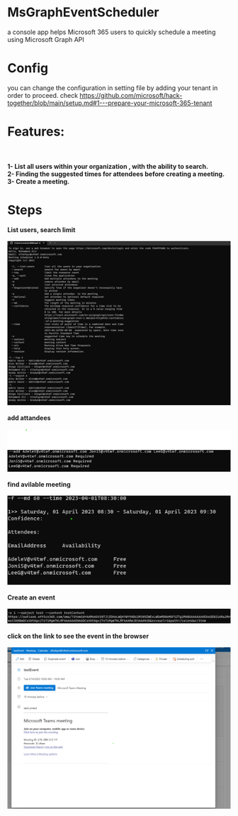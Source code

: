 # MsGraphEventScheduler
a console app helps Microsoft 365 users to quickly schedule a meeting using Microsoft Graph API

# Config
you can change the configuration in setting file by adding your  tenant in order to proceed. 
check https://github.com/microsoft/hack-together/blob/main/setup.md#1---prepare-your-microsoft-365-tenant

# Features:
<br/>
<br/>
<b>1- List all users within your organization , with the ability to search.</b>
<br/>
<b>2- Finding the suggested times for  attendees before creating a meeting.</b>
<br/>
<b>3- Create a meeting.</b>

# Steps
<b>List users, search limit</b>
<br/>
<br/>
![alt text](https://github.com/elhafayn/MsGraphEventScheduler/blob/main/screens/list%20users.png?raw=true)
<br/>
<br/>
<b>add attandees</b>
<br/>
<br/>
![alt text](https://github.com/elhafayn/MsGraphEventScheduler/blob/main/screens/add%20multiple%20attendees.png?raw=true)
<br/>
<br/>
<b>find avilable meeting</b>
<br/>
<br/>
![alt text](https://github.com/elhafayn/MsGraphEventScheduler/blob/main/screens/findMeeting.png?raw=true)
<br/>
<br/>
<b>Create an event</b>
<br/>
<br/>
![alt text](https://github.com/elhafayn/MsGraphEventScheduler/blob/main/screens/sechdule%20a%20meeting.png?raw=true)
<br/>
<br/>
<b>click on the link to see the event in the browser</b>
<br/>
<br/>
![alt text](https://github.com/elhafayn/MsGraphEventScheduler/blob/main/screens/final.png?raw=true)
